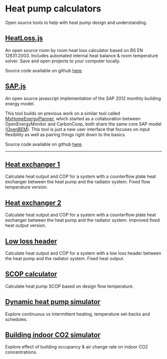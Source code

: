 # Heat pump calculators

Open source tools to help with heat pump design and understanding.

## [HeatLoss.js](https://openenergymonitor.org/heatlossjs)

An open source room by room heat loss calculator based on BS EN 12831:2003. Includes automated internal heat balance & room temperature solver. Save and open projects to your computer locally.

Source code available on github [here](https://github.com/trystanLea/heatlossjs).

## [SAP.js](https://openenergymonitor.org/sapjs)

An open source javascript implementation of the SAP 2012 monthly building energy model.

This tool builds on previous work on a similar tool called [MyHomeEnergyPlanner](https://github.com/emoncms/MyHomeEnergyPlanner), which started as a collaboration between OpenEnergyMonitor and CarbonCoop, both share the same core SAP model ([OpenBEM](https://github.com/trystanlea/Openbem)). This tool is just a new user interface that focuses on input flexibility as well as pairing things right down to the basics. 

Source code available on github [here](https://github.com/trystanLea/SAPjs).

---

## [Heat exchanger 1](https://openenergymonitor.org/tools/HEX1.html)

Calculate heat output and COP for a system with a counterflow plate heat exchanger between the heat pump and the radiator system. Fixed flow temperature version.

## [Heat exchanger 2](https://openenergymonitor.org/tools/HEX2.html)

Calculate heat output and COP for a system with a counterflow plate heat exchanger between the heat pump and the radiator system. Improved fixed heat output version.

## [Low loss header](https://openenergymonitor.org/tools/LLH.html)

Calculate heat output and COP for a system with a low loss header between the heat pump and the radiator system. Fixed heat output.

## [SCOP calculator](https://openenergymonitor.org/tools/SCOP.html)

Calculate heat pump SCOP based on design flow temperature.

## [Dynamic heat pump simulator](https://openenergymonitor.org/tools/dynamic_heatpump_v1.html)

Explore continuous vs intermittent heating, temperature set-backs and schedules.

## [Building indoor CO2 simulator](https://openenergymonitor.org/tools/co2_sim.html)

Explore effect of building occupancy & air change rate on indoor CO2 concentrations.
